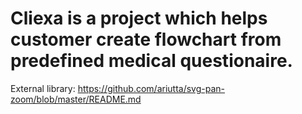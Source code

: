# Cliexa is a project which helps customer create flowchart from predefined medical questionaire. 





External library:
https://github.com/ariutta/svg-pan-zoom/blob/master/README.md
